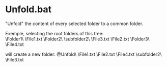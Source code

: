 # Unfold.bat
"Unfold" the content of every selected folder to a common folder.

Exemple, selecting the root folders of this tree: \
 \Folder1\\
          \File1.txt
 \Folder2\\
          \subfolder2\\
                     \File3.txt
          \File2.txt
 \Folder3\\
          \File4.txt

will create a new folder:
 \@Unfold\\
          \File1.txt
          \File2.txt
          \File4.txt
          \subfolder2\\
                     \File3.txt
